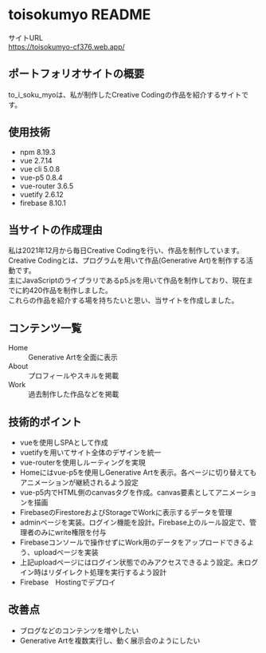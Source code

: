 # toisokumyo README
サイトURL  
https://toisokumyo-cf376.web.app/

## ポートフォリオサイトの概要
to_i_soku_myoは、私が制作したCreative Codingの作品を紹介するサイトです。

## 使用技術
* npm 8.19.3
* vue 2.7.14
* vue cli 5.0.8
* vue-p5 0.8.4
* vue-router 3.6.5
* vuetify 2.6.12
* firebase 8.10.1

## 当サイトの作成理由
私は2021年12月から毎日Creative Codingを行い、作品を制作しています。  
Creative Codingとは、プログラムを用いて作品(Generative Art)を制作する活動です。  
主にJavaScriptのライブラリであるp5.jsを用いて作品を制作しており、現在までに約420作品を制作しました。  
これらの作品を紹介する場を持ちたいと思い、当サイトを作成しました。  

## コンテンツ一覧
<dl>
  <dt>Home</dt>
  <dd>Generative Artを全面に表示</dd>
  <dt>About</dt>
  <dd>プロフィールやスキルを掲載</dd>
  <dt>Work</dt>
  <dd>過去制作した作品などを掲載</dd>
</dl>

## 技術的ポイント
* vueを使用しSPAとして作成
* vuetifyを用いてサイト全体のデザインを統一
* vue-routerを使用しルーティングを実現
* Homeにはvue-p5を使用しGenerative Artを表示。各ページに切り替えてもアニメーションが継続されるよう設定
* vue-p5内でHTML側のcanvasタグを作成。canvas要素としてアニメーションを描画
* FirebaseのFirestoreおよびStorageでWorkに表示するデータを管理
* adminページを実装。ログイン機能を設計。Firebase上のルール設定で、管理者のみにwrite権限を付与
* Firebaseコンソールで操作せずにWork用のデータをアップロードできるよう、uploadページを実装
* 上記uploadページにはログイン状態でのみアクセスできるよう設定。未ログイン時はリダイレクト処理を実行するよう設計
* Firebase　Hostingでデプロイ

## 改善点
* ブログなどのコンテンツを増やしたい
* Generative Artを複数実行し、動く展示会のようにしたい
